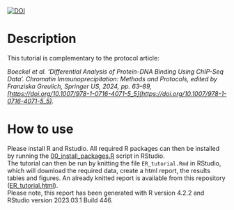 [![DOI](https://zenodo.org/badge/DOI/10.5281/zenodo.7764086.svg)](https://doi.org/10.5281/zenodo.7764086)  

# Description
This tutorial is complementary to the protocol article:  

*Boeckel et al. ‘Differential Analysis of Protein-DNA Binding Using ChIP-Seq Data’. Chromatin Immunoprecipitation: Methods and Protocols, edited by Franziska Greulich, Springer US, 2024, pp. 63–89, [https://doi.org/10.1007/978-1-0716-4071-5_5](https://doi.org/10.1007/978-1-0716-4071-5_5).*

# How to use
Please install R and Rstudio. All required R packages can then be installed by running the [00_install_packages.R](./00_install_packages.R) script in RStudio.  
The tutorial can then be run by knitting the file `ER_tutorial.Rmd` in RStudio, which will download the required data, create a html report, the results tables and figures. An already knitted report is available from this repository ([ER_tutorial.html](ER_tutorial.html)).  
Please note, this report has been generated with R version 4.2.2 and RStudio version 2023.03.1 Build 446.  